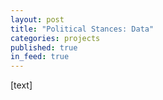 ```yaml
---
layout: post
title: "Political Stances: Data"
categories: projects
published: true
in_feed: true
---
```


[text]
